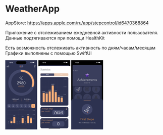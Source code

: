 # WeatherApp

AppStore: https://apps.apple.com/ru/app/stepcontrol/id6470368864

Приложение с отслеживанием ежедневной активности пользователя.
Данные подтягиваются при помощи HealthKit

Есть возможность отслеживать активность по дням/часам/месяцам
Графики выполнены с помощью SwiftUI

<img align="center" width="20%" src="https://github.com/Murtuzzz/StepControl/blob/main/Simulator%20Screenshot%20-%20iPhone%2015%20Pro%20-%202023-11-05%20at%2015.16.11.png"> <img align="center" width="20%" src="https://github.com/Murtuzzz/StepControl/blob/main/Simulator%20Screenshot%20-%20iPhone%2015%20Pro%20-%202023-11-05%20at%2015.19.35.png">   <img align="center" width="20%" src="https://github.com/Murtuzzz/StepControl/blob/main/Simulator%20Screenshot%20-%20iPhone%2015%20Pro%20-%202023-11-05%20at%2015.21.35.png">

